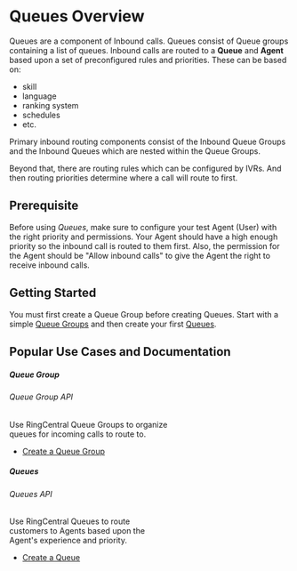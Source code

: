 # Queues Overview

Queues are a component of Inbound calls. Queues consist of Queue groups containing a list of queues. Inbound calls are routed to a **Queue** and **Agent** based upon a set of preconfigured rules and priorities. These can be based on:

* skill
* language
* ranking system
* schedules
* etc.

Primary inbound routing components consist of the Inbound Queue Groups and the Inbound Queues which are nested within the Queue Groups.

Beyond that, there are routing rules which can be configured by IVRs. And then routing priorities determine where a call will route to first.

## Prerequisite
Before using *Queues*, make sure to configure your test Agent (User) with the right priority and permissions.  Your Agent should have a high enough priority so the inbound call is routed to them first.  Also, the permission for the Agent should be "Allow inbound calls" to give the Agent the right to receive inbound calls.

## Getting Started
You must first create a Queue Group before creating Queues. Start with a simple [Queue Groups](../queue-groups) and then create your first [Queues](../queues).

## Popular Use Cases and Documentation

<div class="card-deck">

  <div class="card" style="width: 18rem;">
    <div class="card-body pt-0 pb-0">
      <h5 class="card-title">Queue Group</h5>
      <h6 class="card-subtitle mb-2 text-muted">Queue Group API</h6>
      <p class="card-text">Use RingCentral Queue Groups to organize queues for incoming calls to route to.</p>
      <ul class="pl-0 ml-4">
      <li><a href="./queue-groups/" class="card-link">Create a Queue Group</a></li>
      </ul>
    </div>
  </div>

  <div class="card" style="width: 18rem;">
    <div class="card-body pt-0 pb-0">
      <h5 class="card-title">Queues</h5>
      <h6 class="card-subtitle mb-2 text-muted">Queues API</h6>
      <p class="card-text">Use RingCentral Queues to route customers to Agents based upon the Agent's experience and priority.</p>
      <ul class="pl-0 ml-4">
      <li><a href="./queues/" class="card-link">Create a Queue</a></li>
      </ul>
    </div>
  </div>
</div>
